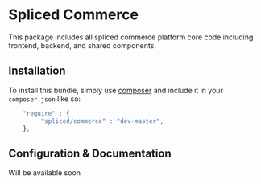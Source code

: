 # Spliced Commerce

This package includes all spliced commerce platform core code including frontend, backend, and shared components.

## Installation

To install this bundle, simply use [composer](https://getcomposer.org) and include it in your `composer.json` like so:

```javascript
    "require" : {
         "spliced/commerce" : "dev-master",
    },
```

## Configuration & Documentation

Will be available soon



